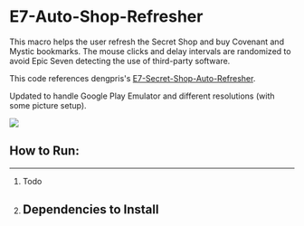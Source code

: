 # E7-Auto-Shop-Refresher

This macro helps the user refresh the Secret Shop and buy Covenant and Mystic bookmarks. The mouse clicks and delay intervals are randomized to avoid Epic Seven detecting the use of third-party software. 

This code references dengpris's [E7-Secret-Shop-Auto-Refresher](https://github.com/dengpris/E7-Secret-Shop-Auto-Refresher). 

Updated to handle Google Play Emulator and different resolutions (with some picture setup).

![](https://media.giphy.com/media/NSAX9N2SyPUVrih2E0/giphy-downsized-large.gif)

## How to Run:
_______________________________________
1. Todo

2. ## Dependencies to Install
